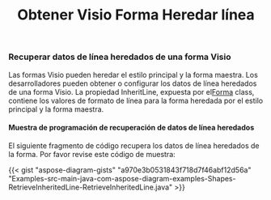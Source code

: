﻿---
title: Obtener Visio Forma Heredar línea
type: docs
weight: 100
url: /es/java/get-visio-shape-inherit-line/
description: Esta sección explica cómo obtener el estilo de línea de la forma visio heredado de su estilo principal y maestro con Aspose.Diagram.
---
### **Recuperar datos de línea heredados de una forma Visio**
 Las formas Visio pueden heredar el estilo principal y la forma maestra. Los desarrolladores pueden obtener o configurar los datos de línea heredados de una forma Visio. La propiedad InheritLine, expuesta por el[Forma](https://reference.aspose.com/diagram/java/com.aspose.diagram/shape) class, contiene los valores de formato de línea para la forma heredada por el estilo principal y la forma maestra.
#### **Muestra de programación de recuperación de datos de línea heredados**
El siguiente fragmento de código recupera los datos de línea heredados de la forma. Por favor revise este código de muestra:

{{< gist "aspose-diagram-gists" "a970e3b0531843f718d7f46abf12d56a" "Examples-src-main-java-com-aspose-diagram-examples-Shapes-RetrieveInheritedLine-RetrieveInheritedLine.java" >}}

